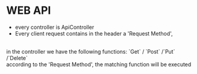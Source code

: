 ﻿# WEB API
* every controller is ApiController
* Every client request contains in the header a 'Request Method',
<br/>
in the controller we have the following functions:  `Get` / `Post` /`Put` /`Delete`
<br/>
according to the 'Request Method', the matching function will be executed